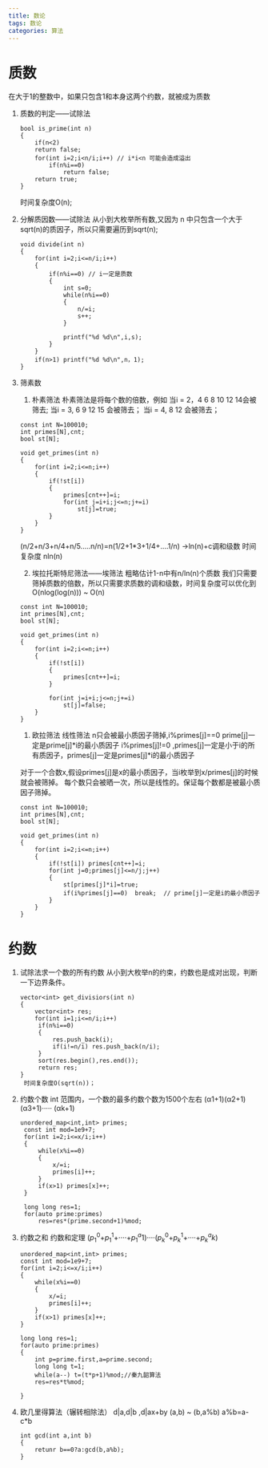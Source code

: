 ```yaml
---
title: 数论
tags: 数论
categories: 算法
---
```


# 质数
在大于1的整数中，如果只包含1和本身这两个约数，就被成为质数

1. 质数的判定——试除法

    ```
    bool is_prime(int n)
    {
        if(n<2)
        return false;
        for(int i=2;i<n/i;i++) // i*i<n 可能会造成溢出
            if(n%i==0)
                return false;
        return true;
    }
    
    ```
    时间复杂度O(n);

2. 分解质因数——试除法
   从小到大枚举所有数,又因为 n 中只包含一个大于sqrt(n)的质因子，所以只需要遍历到sqrt(n);
   ```
   void divide(int n)
   {
       for(int i=2;i<=n/i;i++)
       {
           if(n%i==0) // i一定是质数
           {
               int s=0;
               while(n%i==0)
               {
                   n/=i;
                   s++;
               }

               printf("%d %d\n",i,s);
           }
       }
       if(n>1) printf("%d %d\n",n，1);
   }
   ```

3. 筛素数
   1. 朴素筛法
    朴素筛法是将每个数的倍数，例如
    当i = 2，4 6 8 10 12 14会被筛去;
    当i = 3, 6 9 12 15 会被筛去；
    当i = 4, 8 12 会被筛去；
    ```
    const int N=100010;
    int primes[N],cnt;
    bool st[N];
    
    void get_primes(int n)
    {
        for(int i=2;i<=n;i++)
        {
            if(!st[i])
            {
                primes[cnt++]=i;
                for(int j=i+i;j<=n;j+=i)
                    st[j]=true;
            }
        }
    }

    ```
    (n/2+n/3+n/4+n/5.....n/n)=n(1/2+1*3+1/4+....1/n) ->ln(n)+c调和级数
    时间复杂度 nln(n)

   2. 埃拉托斯特尼筛法——埃筛法 
    粗略估计1-n中有n/ln(n)个质数 
    我们只需要筛掉质数的倍数，所以只需要求质数的调和级数，时间复杂度可以优化到O(nlog(log(n))) ~ O(n)
    ```
    const int N=100010;
    int primes[N],cnt;
    bool st[N];
    
    void get_primes(int n)
    {
        for(int i=2;i<=n;i++)
        {
            if(!st[i])
            {
                primes[cnt++]=i;
            }

            for(int j=i+i;j<=n;j+=i)
                st[j]=false;
        }
    }

    ```
    1. 欧拉筛法
    线性筛法
    n只会被最小质因子筛掉,i%primes[j]==0 prime[j]一定是prime[j]*i的最小质因子
    i%primes[j]!=0 ,primes[j]一定是小于i的所有质因子，primes[j]一定是primes[j]*i的最小质因子

    对于一个合数x,假设primes[j]是x的最小质因子，当i枚举到x/primes[j]的时候就会被筛掉。
    每个数只会被晒一次，所以是线性的。保证每个数都是被最小质因子筛掉。 
    ```
    const int N=100010;
    int primes[N],cnt;
    bool st[N];
    
    void get_primes(int n)
    {
        for(int i=2;i<=n;i++)
        {
            if(!st[i]) primes[cnt++]=i;
            for(int j=0;primes[j]<=n/j;j++)
            {
                st[primes[j]*i]=true;
                if(i%primes[j]==0)  break;  // prime[j]一定是i的最小质因子
            }
        }
    }
    ```

# 约数
1. 试除法求一个数的所有约数
    从小到大枚举n的约束，约数也是成对出现，判断一下边界条件。
   ```
   vector<int> get_divisiors(int n)
   {
       vector<int> res;
       for(int i=1;i<=n/i;i++)
        if(n%i==0)
        {
            res.push_back(i);
            if(i!=n/i) res.push_back(n/i);
        }
        sort(res.begin(),res.end());
        return res;
   }
    时间复杂度O(sqrt(n))；
   ```
2. 约数个数
   int 范围内，一个数的最多约数个数为1500个左右
   (&alpha;1+1)(&alpha;2+1)(&alpha;3+1)····· (&alpha;k+1)
   ```
   unordered_map<int,int> primes;
    const int mod=1e9+7;
    for(int i=2;i<=x/i;i++)
    {
        while(x%i==0)
        {
            x/=i;
            primes[i]++;
        }
        if(x>1) primes[x]++;
    }

    long long res=1;
    for(auto prime:primes)
        res=res*(prime.second+1)%mod;
   ```
3. 约数之和
    约数和定理
    ($p_1^0$+$p_1^1$+····+$p_1^a1$)····($p_k^0$+$p_k^1$+····+$p_k^ak$)
    ```
    unordered_map<int,int> primes;
    const int mod=1e9+7;
    for(int i=2;i<=x/i;i++)
    {
        while(x%i==0)
        {
            x/=i;
            primes[i]++;
        }
        if(x>1) primes[x]++;
    }

    long long res=1;
    for(auto prime:primes)
    {
        int p=prime.first,a=prime.second;
        long long t=1;
        while(a--) t=(t*p+1)%mod;//秦九韶算法
        res=res*t%mod;

    }
    ```
4. 欧几里得算法（辗转相除法）
    d|a,d|b ,d|ax+by
    (a,b) ~ (b,a%b)
    a%b=a-c*b

    ```
    int gcd(int a,int b)
    {
        retunr b==0?a:gcd(b,a%b);
    }
    ```
    
